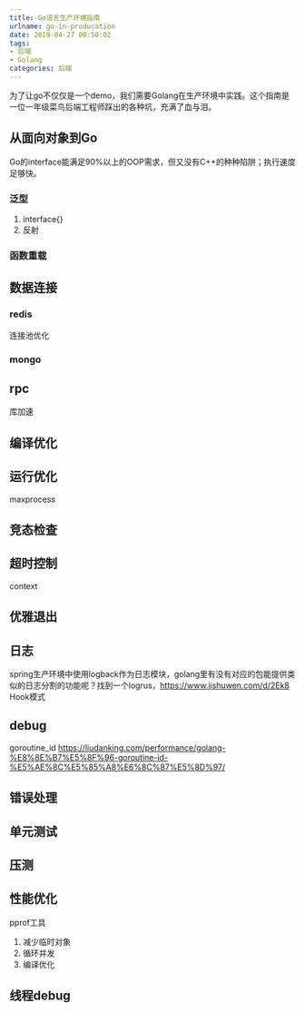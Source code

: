 ```yaml
---
title: Go语言生产环境指南
urlname: go-in-producation
date: 2019-04-27 00:50:02
tags:
- 后端
- Golang
categories: 后端
---
```

为了让go不仅仅是一个demo，我们需要Golang在生产环境中实践。这个指南是一位一年级菜鸟后端工程师踩出的各种坑，充满了血与泪。

<!-- more -->

## 从面向对象到Go
Go的interface能满足90%以上的OOP需求，但又没有C++的种种陷阱；执行速度足够快。
### 泛型
1. interface{}
2. 反射

### 函数重载

## 数据连接
### redis
连接池优化

### mongo

## rpc
库加速

## 编译优化

## 运行优化
maxprocess

## 竞态检查

## 超时控制
context

## 优雅退出

## 日志
spring生产环境中使用logback作为日志模块，golang里有没有对应的包能提供类似的日志分割的功能呢？找到一个logrus，https://www.jishuwen.com/d/2Ek8
Hook模式

## debug
goroutine_id
https://liudanking.com/performance/golang-%E8%8E%B7%E5%8F%96-goroutine-id-%E5%AE%8C%E5%85%A8%E6%8C%87%E5%8D%97/

## 错误处理

## 单元测试

## 压测

## 性能优化
pprof工具
1. 减少临时对象
2. 循环并发
3. 编译优化

## 线程debug
